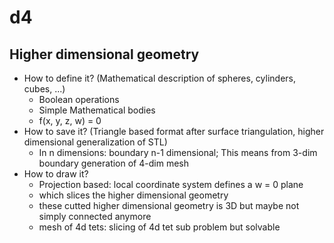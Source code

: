 # d4
## Higher dimensional geometry

* How to define it? (Mathematical description of spheres, cylinders, cubes, ...)
	- Boolean operations
	- Simple Mathematical bodies
	- f(x, y, z, w) = 0
* How to save it? (Triangle based format after surface triangulation, higher dimensional generalization of STL)
	- In n dimensions: boundary n-1 dimensional; This means from 3-dim boundary generation of 4-dim mesh
* How to draw it? 
	- Projection based: local coordinate system defines a w = 0 plane 
	- which slices the higher dimensional geometry
	- these cutted higher dimensional geometry is 3D but maybe not simply connected anymore
	- mesh of 4d tets: slicing of 4d tet sub problem but solvable

